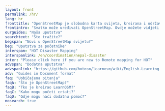 ```yaml
---
layout: front
permalink: /hr/
lang: hr
fronttitle: "OpenStreetMap je slobodna karta svijeta, kreirana i održavana od rastuće zajednice hobi kartografa."
frontintro: "Svatko može uređivati OpenStreetMap. Ovdje možete vidjeti jednostavna LearnOSM korak-po-korak uputstva kako početi dodavati podatke na OpenStreetMap, kako koristiti OpenStreetMap i kako koristiti OpenStreetMap podatke. Ako ste zainteresirani za održavanje OpenStreetMap radionice, pogledajte naše LearnOSM materijale za trenere."
ourguides: "Naša uputstva"
searchtext: "Što tražite?"
begspan: "Novi u OpenStreetMap svijetu?"
beg: "Uputstva za početnike"
interspan: "HOT Disaster Mapping"
interspanlink: /en/coordination/nepal-disaster
inter: "Please click here if you are new to Remote mapping for HOT"
advspan: "Dodatna uputstva"
advspanlink: "https://github.com/hotosm/learnosm/wiki/English-Learning-Guides"
adv: "Guides in Document format"
faq: "Uobičajena pitanja"
faqA: "Što je OpenStreetMap?"
faqB: "Tko je kreirao LearnOSM?"
faqC: "Kako mogu početi crtati?"
faqD: "Gdje mogu naći dodatnu pomoć?"
nosearch: true
---
```

